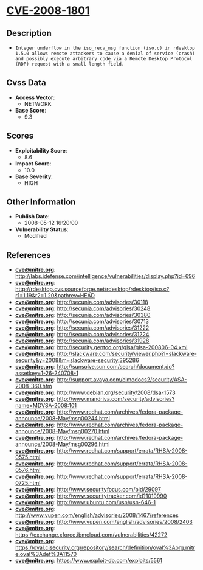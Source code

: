 
# [CVE-2008-1801](http://labs.idefense.com/intelligence/vulnerabilities/display.php?id=696)

## Description

- `Integer underflow in the iso_recv_msg function (iso.c) in rdesktop 1.5.0 allows remote attackers to cause a denial of service (crash) and possibly execute arbitrary code via a Remote Desktop Protocol (RDP) request with a small length field.`

## Cvss Data

- **Access Vector**:
  - NETWORK
- **Base Score**:
  - 9.3

## Scores

- **Exploitability Score**:
  - 8.6
- **Impact Score**:
  - 10.0
- **Base Severity**:
  - HIGH

## Other Information

- **Publish Date**:
  - 2008-05-12 16:20:00
- **Vulnerability Status**:
  - Modified

## References

- **cve@mitre.org**: http://labs.idefense.com/intelligence/vulnerabilities/display.php?id=696
- **cve@mitre.org**: http://rdesktop.cvs.sourceforge.net/rdesktop/rdesktop/iso.c?r1=1.19&r2=1.20&pathrev=HEAD
- **cve@mitre.org**: http://secunia.com/advisories/30118
- **cve@mitre.org**: http://secunia.com/advisories/30248
- **cve@mitre.org**: http://secunia.com/advisories/30380
- **cve@mitre.org**: http://secunia.com/advisories/30713
- **cve@mitre.org**: http://secunia.com/advisories/31222
- **cve@mitre.org**: http://secunia.com/advisories/31224
- **cve@mitre.org**: http://secunia.com/advisories/31928
- **cve@mitre.org**: http://security.gentoo.org/glsa/glsa-200806-04.xml
- **cve@mitre.org**: http://slackware.com/security/viewer.php?l=slackware-security&y=2008&m=slackware-security.395286
- **cve@mitre.org**: http://sunsolve.sun.com/search/document.do?assetkey=1-26-240708-1
- **cve@mitre.org**: http://support.avaya.com/elmodocs2/security/ASA-2008-360.htm
- **cve@mitre.org**: http://www.debian.org/security/2008/dsa-1573
- **cve@mitre.org**: http://www.mandriva.com/security/advisories?name=MDVSA-2008:101
- **cve@mitre.org**: http://www.redhat.com/archives/fedora-package-announce/2008-May/msg00244.html
- **cve@mitre.org**: http://www.redhat.com/archives/fedora-package-announce/2008-May/msg00270.html
- **cve@mitre.org**: http://www.redhat.com/archives/fedora-package-announce/2008-May/msg00296.html
- **cve@mitre.org**: http://www.redhat.com/support/errata/RHSA-2008-0575.html
- **cve@mitre.org**: http://www.redhat.com/support/errata/RHSA-2008-0576.html
- **cve@mitre.org**: http://www.redhat.com/support/errata/RHSA-2008-0725.html
- **cve@mitre.org**: http://www.securityfocus.com/bid/29097
- **cve@mitre.org**: http://www.securitytracker.com/id?1019990
- **cve@mitre.org**: http://www.ubuntu.com/usn/usn-646-1
- **cve@mitre.org**: http://www.vupen.com/english/advisories/2008/1467/references
- **cve@mitre.org**: http://www.vupen.com/english/advisories/2008/2403
- **cve@mitre.org**: https://exchange.xforce.ibmcloud.com/vulnerabilities/42272
- **cve@mitre.org**: https://oval.cisecurity.org/repository/search/definition/oval%3Aorg.mitre.oval%3Adef%3A11570
- **cve@mitre.org**: https://www.exploit-db.com/exploits/5561

